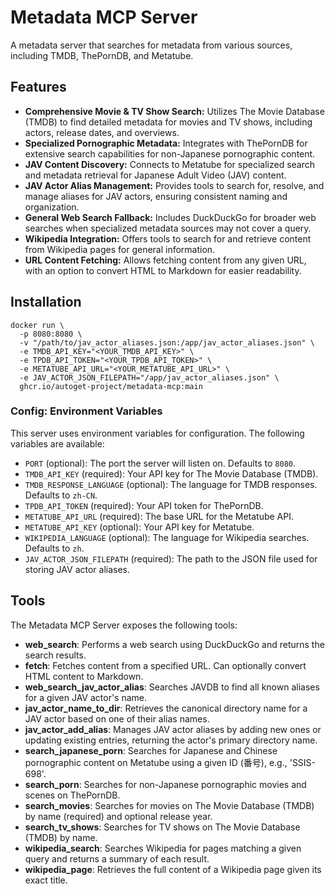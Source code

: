 # Metadata MCP Server

A metadata server that searches for metadata from various sources, including TMDB, ThePornDB, and Metatube.

## Features

*   **Comprehensive Movie & TV Show Search:** Utilizes The Movie Database (TMDB) to find detailed metadata for movies and TV shows, including actors, release dates, and overviews.
*   **Specialized Pornographic Metadata:** Integrates with ThePornDB for extensive search capabilities for non-Japanese pornographic content.
*   **JAV Content Discovery:** Connects to Metatube for specialized search and metadata retrieval for Japanese Adult Video (JAV) content.
*   **JAV Actor Alias Management:** Provides tools to search for, resolve, and manage aliases for JAV actors, ensuring consistent naming and organization.
*   **General Web Search Fallback:** Includes DuckDuckGo for broader web searches when specialized metadata sources may not cover a query.
*   **Wikipedia Integration:** Offers tools to search for and retrieve content from Wikipedia pages for general information.
*   **URL Content Fetching:** Allows fetching content from any given URL, with an option to convert HTML to Markdown for easier readability.

## Installation

```
docker run \
  -p 8080:8080 \
  -v "/path/to/jav_actor_aliases.json:/app/jav_actor_aliases.json" \
  -e TMDB_API_KEY="<YOUR_TMDB_API_KEY>" \
  -e TPDB_API_TOKEN="<YOUR_TPDB_API_TOKEN>" \
  -e METATUBE_API_URL="<YOUR_METATUBE_API_URL>" \
  -e JAV_ACTOR_JSON_FILEPATH="/app/jav_actor_aliases.json" \
  ghcr.io/autoget-project/metadata-mcp:main
```

### Config: Environment Variables

This server uses environment variables for configuration. The following variables are available:

*   `PORT` (optional): The port the server will listen on. Defaults to `8080`.
*   `TMDB_API_KEY` (required): Your API key for The Movie Database (TMDB).
*   `TMDB_RESPONSE_LANGUAGE` (optional): The language for TMDB responses. Defaults to `zh-CN`.
*   `TPDB_API_TOKEN` (required): Your API token for ThePornDB.
*   `METATUBE_API_URL` (required): The base URL for the Metatube API.
*   `METATUBE_API_KEY` (optional): Your API key for Metatube.
*   `WIKIPEDIA_LANGUAGE` (optional): The language for Wikipedia searches. Defaults to `zh`.
*   `JAV_ACTOR_JSON_FILEPATH` (required): The path to the JSON file used for storing JAV actor aliases.

## Tools

The Metadata MCP Server exposes the following tools:

*   **web_search**: Performs a web search using DuckDuckGo and returns the search results.
*   **fetch**: Fetches content from a specified URL. Can optionally convert HTML content to Markdown.
*   **web_search_jav_actor_alias**: Searches JAVDB to find all known aliases for a given JAV actor's name.
*   **jav_actor_name_to_dir**: Retrieves the canonical directory name for a JAV actor based on one of their alias names.
*   **jav_actor_add_alias**: Manages JAV actor aliases by adding new ones or updating existing entries, returning the actor's primary directory name.
*   **search_japanese_porn**: Searches for Japanese and Chinese pornographic content on Metatube using a given ID (番号), e.g., 'SSIS-698'.
*   **search_porn**: Searches for non-Japanese pornographic movies and scenes on ThePornDB.
*   **search_movies**: Searches for movies on The Movie Database (TMDB) by name (required) and optional release year.
*   **search_tv_shows**: Searches for TV shows on The Movie Database (TMDB) by name.
*   **wikipedia_search**: Searches Wikipedia for pages matching a given query and returns a summary of each result.
*   **wikipedia_page**: Retrieves the full content of a Wikipedia page given its exact title.
